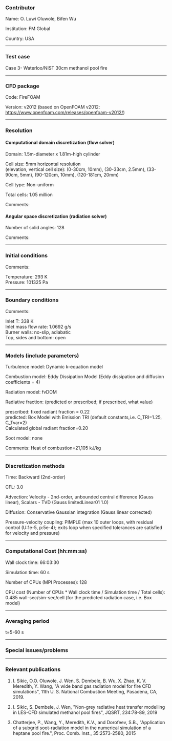 
### Contributor
Name: O. Luwi Oluwole, Bifen Wu

Institution: FM Global

Country: USA

------------------

### Test case

Case 3- Waterloo/NIST 30cm methanol pool fire

------------------

### CFD package
Code: FireFOAM

Version: v2012 (based on OpenFOAM v2012: https://www.openfoam.com/releases/openfoam-v2012/)

------------------

### Resolution

#### Computational domain discretization (flow solver)
Domain: 1.5m-diameter x 1.81m-high cylinder

Cell size: 5mm horizontal resolution  
(elevation, vertical cell size): (0-30cm, 10mm), (30-33cm, 2.5mm), (33-90cm, 5mm), (90-120cm, 10mm), (120-181cm, 20mm)


Cell type: Non-uniform

Total cells: 1.05 million

Comments:

#### Angular space discretization (radiation solver)
Number of solid angles: 128

Comments:

------------------

### Initial conditions
Comments:

Temperature: 293 K  
Pressure: 101325 Pa

------------------

### Boundary conditions
Comments:

Inlet T: 338 K  
Inlet mass flow rate: 1.0692 g/s  
Burner walls: no-slip, adiabatic  
Top, sides and bottom: open

------------------

### Models (include parameters)
Turbulence model: Dynamic k-equation model

Combustion model: Eddy Dissipation Model (Eddy dissipation and diffusion coefficients = 4)

Radiation model: fvDOM

Radiative fraction: (predicted or prescribed; if prescribed, what value)

prescribed: fixed radiant fraction = 0.22  
predicted:  Box Model with Emission TRI (default constants,i.e. C_TRI=1.25, C_Tvar=2)  
            Calculated global radiant fraction=0.20

Soot model: none

Comments: Heat of combustion=21,105 kJ/kg

------------------

### Discretization methods
Time: Backward (2nd-order)

CFL: 3.0

Advection: Velocity - 2nd-order, unbounded central difference (Gauss linear), Scalars - TVD (Gauss limitedLinear01 1.0)

Diffusion: Conservative Gaussian integration (Gauss linear corrected)

Pressure-velocity coupling: PIMPLE (max 10 outer loops, with residual control (U:1e-5, p:5e-4); exits loop when specified tolerances are satisfied for velocity and pressure)

------------------

### Computational Cost (hh:mm:ss)
Wall clock time: 66:03:30

Simulation time: 60 s

Number of CPUs (MPI Processes): 128

CPU cost (Number of CPUs * Wall clock time / Simulation time / Total cells): 0.485 wall-sec/sim-sec/cell (for the predicted radiation case, i.e. Box model)

------------------

### Averaging period

t=5-60 s

------------------

### Special issues/problems

------------------

### Relevant publications
1. I. Sikic, O.O. Oluwole, J. Wen, S. Dembele, B. Wu, X. Zhao, K. V. Meredith, Y. Wang, "A wide band gas radiation model for fire CFD simulations", 11th U. S. National Combustion Meeting, Pasadena, CA, 2019.

2. I. Sikic, S. Dembele, J. Wen, "Non-grey radiative heat transfer modelling in LES-CFD simulated methanol pool fires", JQSRT, 234:78-89, 2019

3. Chatterjee, P., Wang, Y., Meredith, K.V., and Dorofeev, S.B., "Application of a subgrid soot-radiation model in the numerical simulation of a heptane pool fire.", Proc. Comb. Inst., 35:2573-2580, 2015

